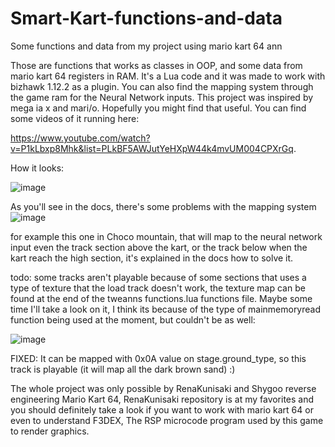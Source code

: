# Smart-Kart-functions-and-data
Some functions and data from my project using mario kart 64 ann

Those are functions that works as classes in OOP, and some data from mario kart 64 registers in RAM. It's a Lua code and it was
made to work with bizhawk 1.12.2 as a plugin. 
You can also find the mapping system through the game ram for the Neural Network inputs.
This project was inspired by mega ia x and mari/o.
Hopefully you might find that useful.
You can find some videos of it running here:

https://www.youtube.com/watch?v=P1kLbxp8Mhk&list=PLkBF5AWJutYeHXpW44k4mvUM004CPXrGq.

How it looks:

![image](https://user-images.githubusercontent.com/56324869/71424612-ea29f680-2671-11ea-8173-9f5fcc724f1b.png)

As you'll see in the docs, there's some problems with the mapping system
![image](https://user-images.githubusercontent.com/56324869/71424771-35450900-2674-11ea-985d-02bbce4ffa3e.png)

for example this one in Choco mountain, that will map to the neural network input even the track section above the kart, or the track below when the kart reach the high section, it's explained in the docs how to solve it.

todo: some tracks aren't playable because of some sections that uses a type of texture that the load track doesn't work, the texture map can be found at the end of the tweanns functions.lua functions file. Maybe some time I'll take a look on it, I think its because of the type of mainmemoryread function being used at the moment, but couldn't be as well:

![image](https://user-images.githubusercontent.com/56324869/71424888-87d2f500-2675-11ea-9ef3-5d1b638b18aa.png)

FIXED: It can be mapped with 0x0A value on stage.ground_type, so this track is playable (it will map all the dark brown sand) :)

The whole project was only possible by RenaKunisaki and Shygoo reverse engineering Mario Kart 64, RenaKunisaki repository is at my favorites and you should definitely take a look if you want to work with mario kart 64 or even to understand  F3DEX, The RSP microcode program used by this game to render graphics.



